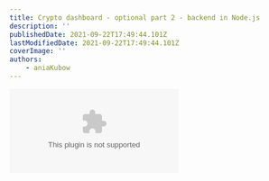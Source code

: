 ```yaml
---
title: Crypto dashboard - optional part 2 - backend in Node.js
description: ''
publishedDate: 2021-09-22T17:49:44.101Z
lastModifiedDate: 2021-09-22T17:49:44.101Z
coverImage: ''
authors:
    - aniaKubow
---
```


<Embed
	type="youtube"
	url="https://youtu.be/WDwhJNbWka0?t=7081"
	title="Crypto dashboard - optional part 2 - backend in Node.js"
/>
